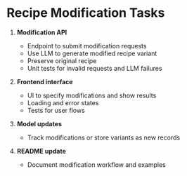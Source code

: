 # Recipe Modification Tasks

1. **Modification API**
   - Endpoint to submit modification requests
   - Use LLM to generate modified recipe variant
   - Preserve original recipe
   - Unit tests for invalid requests and LLM failures

2. **Frontend interface**
   - UI to specify modifications and show results
   - Loading and error states
   - Tests for user flows

3. **Model updates**
   - Track modifications or store variants as new records

4. **README update**
   - Document modification workflow and examples
